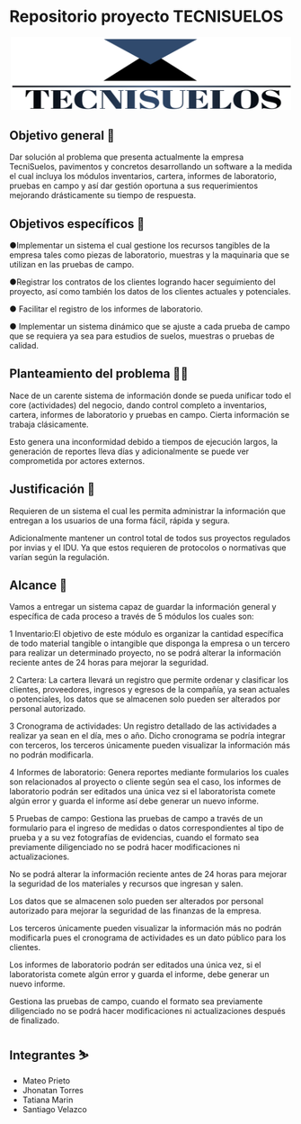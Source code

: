 # Repositorio proyecto TECNISUELOS
<p align="center"><img width="500" src="1 Trimestre/20230311_165536.png"></p>

## Objetivo general 🎯
Dar solución al problema que presenta actualmente la empresa TecniSuelos, pavimentos y concretos desarrollando un software a la medida el cual incluya los módulos inventarios, cartera, informes de laboratorio, pruebas en campo y así dar gestión oportuna a sus requerimientos mejorando drásticamente su tiempo de respuesta.


## Objetivos específicos 🎯
●Implementar un sistema el cual gestione los recursos tangibles de la 
empresa tales como piezas de laboratorio, muestras y la maquinaria que se utilizan en las pruebas de campo. 

●Registrar los contratos de los clientes logrando hacer seguimiento del proyecto, así como también los datos de los clientes actuales y potenciales.

● Facilitar el registro de los informes de laboratorio. 

● Implementar un sistema dinámico que se ajuste a cada prueba de campo que se requiera ya sea para estudios de suelos, muestras o pruebas de calidad. 


## Planteamiento del problema 😵‍💫
Nace de un carente sistema de información donde se pueda unificar todo el core (actividades) del negocio, dando control completo a inventarios, cartera, informes de laboratorio y pruebas en campo. Cierta información se trabaja clásicamente. 

Esto genera una inconformidad debido a tiempos de ejecución largos, la generación de reportes lleva días y adicionalmente se puede ver comprometida por actores externos.


## Justificación 📃
Requieren de un sistema el cual les permita administrar la información que entregan a los usuarios de una forma fácil, rápida y segura. 

Adicionalmente mantener un control total de todos sus proyectos regulados por invias y el IDU. Ya que estos requieren de protocolos o normativas que varían según la regulación.

## Alcance 🚀
Vamos a entregar un sistema capaz de guardar la información general y específica de cada proceso a través de 5 módulos los cuales son:

1 Inventario:El objetivo de este módulo es organizar la cantidad específica de todo material tangible o intangible que disponga la empresa o un tercero para realizar un determinado proyecto, no se podrá alterar la información reciente antes de 24 horas para mejorar la seguridad. 

2 Cartera: La cartera llevará un registro que permite ordenar y clasificar los clientes, proveedores, ingresos y egresos de la compañía, ya sean actuales o potenciales, los datos que se almacenen solo pueden ser alterados por personal autorizado.

3 Cronograma de actividades: Un registro detallado de las actividades a realizar ya sean en el día, mes o año. Dicho cronograma se podría integrar con terceros, los terceros únicamente pueden visualizar la información más no podrán modificarla.

4 Informes de laboratorio: Genera reportes mediante formularios los cuales son relacionados al proyecto o cliente según sea el caso, los informes de laboratorio podrán ser editados una única vez si el laboratorista comete algún error y guarda el informe así debe generar un nuevo informe. 

5 Pruebas de campo: Gestiona las pruebas de campo a través de un formulario para el ingreso de medidas o datos correspondientes al tipo de prueba y a su vez fotografías de evidencias, cuando el formato sea previamente diligenciado no se podrá hacer modificaciones ni actualizaciones.

No se podrá alterar la información reciente antes de 24 horas para mejorar la seguridad de los materiales y recursos que ingresan y salen.

Los datos que se almacenen solo pueden ser alterados por personal autorizado para mejorar la seguridad de las finanzas de la empresa.

Los terceros únicamente pueden visualizar la información más no podrán modificarla pues el cronograma de actividades es un dato público para los clientes.

Los informes de laboratorio podrán ser editados una única vez, si el laboratorista comete algún error y guarda el informe, debe generar un nuevo informe.
 
Gestiona las pruebas de campo, cuando el formato sea previamente diligenciado no se podrá hacer modificaciones ni actualizaciones después de finalizado.

## Integrantes ⛷️
- Mateo Prieto
- Jhonatan Torres 
- Tatiana Marin 
- Santiago Velazco


